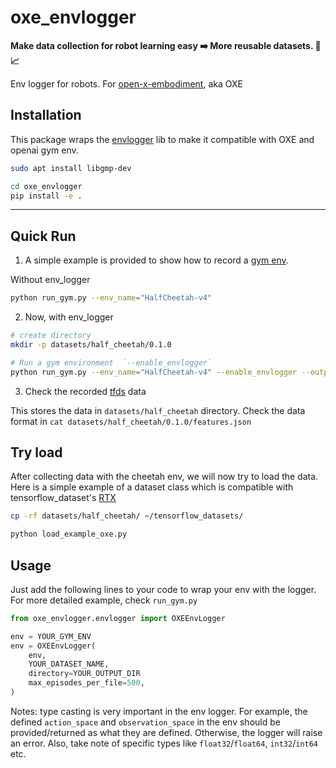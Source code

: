 # oxe_envlogger

**Make data collection for robot learning easy ➡️ More reusable datasets. 🤖📈**

Env logger for robots. For [open-x-embodiment](https://robotics-transformer-x.github.io/), aka OXE

## Installation

This package wraps the [envlogger](https://github.com/google-deepmind/envlogger) lib to make it compatible with OXE and openai gym env.

```bash
sudo apt install libgmp-dev

cd oxe_envlogger
pip install -e .
```

---

## Quick Run

1. A simple example is provided to show how to record a [gym env](https://www.gymlibrary.dev/api/core/).

Without env_logger
```bash
python run_gym.py --env_name="HalfCheetah-v4" 
```

2. Now, with env_logger

```bash
# create directory
mkdir -p datasets/half_cheetah/0.1.0

# Run a gym environment  `--enable_envlogger`
python run_gym.py --env_name="HalfCheetah-v4" --enable_envlogger --output_dir="datasets/half_cheetah/0.1.0"
```

3. Check the recorded [tfds](https://www.tensorflow.org/datasets/api_docs/python/tfds) data

This stores the data in `datasets/half_cheetah` directory. Check the data format in `cat datasets/half_cheetah/0.1.0/features.json`

## Try load 

After collecting data with the cheetah env, we will now try to load the data.
Here is a simple example of a dataset class which is compatible with tensorflow_dataset's [RTX](https://github.com/tensorflow/datasets/tree/master/tensorflow_datasets/robotics)

```bash
cp -rf datasets/half_cheetah/ ~/tensorflow_datasets/

python load_example_oxe.py
```

## Usage

Just add the following lines to your code to wrap your env with the logger. For more detailed example, check `run_gym.py`

```py
from oxe_envlogger.envlogger import OXEEnvLogger

env = YOUR_GYM_ENV
env = OXEEnvLogger(
    env,
    YOUR_DATASET_NAME,
    directory=YOUR_OUTPUT_DIR
    max_episodes_per_file=500,
)
```

Notes: type casting is very important in the env logger. For example, the defined `action_space` and `observation_space` in the env should be provided/returned as what they are defined. Otherwise, the logger will raise an error. Also, take note of specific types like `float32`/`float64`, `int32`/`int64` etc.
